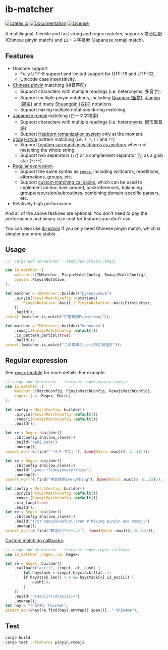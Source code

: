 # ib-matcher
[![crates.io](https://img.shields.io/crates/v/ib-matcher.svg)](https://crates.io/crates/ib-matcher)
[![Documentation](https://docs.rs/ib-matcher/badge.svg)](https://docs.rs/ib-matcher)
[![License](https://img.shields.io/crates/l/ib-matcher.svg)](LICENSE.txt)

A multilingual, flexible and fast string and regex matcher, supports 拼音匹配 (Chinese pinyin match) and ローマ字検索 (Japanese romaji match).

## Features
- Unicode support
  - Fully UTF-8 support and limited support for UTF-16 and UTF-32.
  - Unicode case insensitivity.
- [Chinese pinyin](https://en.wikipedia.org/wiki/Pinyin) matching (拼音匹配)
  - Support characters with multiple readings (i.e. heteronyms, 多音字).
  - Support multiple pinyin notations, including [Quanpin (全拼)](https://zh.wikipedia.org/wiki/全拼), [Jianpin (简拼)](https://zh.wikipedia.org/wiki/简拼) and many [Shuangpin (双拼)](https://zh.wikipedia.org/wiki/%E5%8F%8C%E6%8B%BC) notations.
  - Support mixing multiple notations during matching.
- [Japanese romaji](https://en.wikipedia.org/wiki/Romanization_of_Japanese) matching (ローマ字検索)
  - Support characters with multiple readings (i.e. heteronyms, 同形異音語).
  - Support [Hepburn romanization system](https://en.wikipedia.org/wiki/Hepburn_romanization) only at the moment.
- [glob()-style](https://docs.rs/ib-matcher/latest/ib_matcher/syntax/glob/) pattern matching (i.e. `?`, `*`, `[]` and `**`)
  - Support [treating surrounding wildcards as anchors](https://docs.rs/ib-matcher/latest/ib_matcher/syntax/glob/#surrounding-wildcards-as-anchors) when not matching the whole string.
  - Support two seperators (`//`) or a complement separator (`\`) as a glob star (`*/**`).
- [Regular expression](https://docs.rs/ib-matcher/latest/ib_matcher/regex/)
  - Support the same syntax as [`regex`](https://docs.rs/regex/), including wildcards, repetitions, alternations, groups, etc.
  - Support [custom matching callbacks](https://docs.rs/ib-matcher/latest/ib_matcher/regex/cp/struct.Regex.html#custom-matching-callbacks), which can be used to implement ad hoc look-around, backreferences, balancing groups/recursion/subroutines, combining domain-specific parsers, etc.
- Relatively high performance

And all of the above features are optional. You don't need to pay the performance and binary size cost for features you don't use.

You can also use [ib-pinyin](../README.md#ib-pinyin) if you only need Chinese pinyin match, which is simpler and more stable.

## Usage
```rust
//! cargo add ib-matcher --features pinyin,romaji

use ib_matcher::{
    matcher::{IbMatcher, PinyinMatchConfig, RomajiMatchConfig},
    pinyin::PinyinNotation,
};

let matcher = IbMatcher::builder("pysousuoeve")
    .pinyin(PinyinMatchConfig::notations(
        PinyinNotation::Ascii | PinyinNotation::AsciiFirstLetter,
    ))
    .build();
assert!(matcher.is_match("拼音搜索Everything"));

let matcher = IbMatcher::builder("konosuba")
    .romaji(RomajiMatchConfig::default())
    .is_pattern_partial(true)
    .build();
assert!(matcher.is_match("この素晴らしい世界に祝福を"));
```

## Regular expression
See [`regex` module](https://docs.rs/ib-matcher/latest/ib_matcher/regex/) for more details. For example:
```rust
// cargo add ib-matcher --features regex,pinyin,romaji
use ib_matcher::{
    matcher::{MatchConfig, PinyinMatchConfig, RomajiMatchConfig},
    regex::{cp::Regex, Match},
};

let config = MatchConfig::builder()
    .pinyin(PinyinMatchConfig::default())
    .romaji(RomajiMatchConfig::default())
    .build();

let re = Regex::builder()
    .ib(config.shallow_clone())
    .build("raki.suta")
    .unwrap();
assert_eq!(re.find("「らき☆すた」"), Some(Match::must(0, 3..18)));

let re = Regex::builder()
    .ib(config.shallow_clone())
    .build("pysou.*?(any|every)thing")
    .unwrap();
assert_eq!(re.find("拼音搜索Everything"), Some(Match::must(0, 0..22)));

let config = MatchConfig::builder()
    .pinyin(PinyinMatchConfig::default())
    .romaji(RomajiMatchConfig::default())
    .mix_lang(true)
    .build();
let re = Regex::builder()
    .ib(config.shallow_clone())
    .build("(?x)^zangsounofuri-?ren # Mixing pinyin and romaji")
    .unwrap();
assert_eq!(re.find("葬送のフリーレン"), Some(Match::must(0, 0..24)));
```

[Custom matching callbacks](https://docs.rs/ib-matcher/latest/ib_matcher/regex/cp/struct.Regex.html#custom-matching-callbacks):
```rust
// cargo add ib-matcher --features regex,regex-callback
use ib_matcher::regex::cp::Regex;

let re = Regex::builder()
    .callback("ascii", |input, at, push| {
        let haystack = &input.haystack()[at..];
        if haystack.len() > 0 && haystack[0].is_ascii() {
            push(1);
        }
    })
    .build(r"(ascii)+\d(ascii)+")
    .unwrap();
let hay = "that4Ｕ this4me";
assert_eq!(&hay[re.find(hay).unwrap().span()], " this4me");
```

## Test
```sh
cargo build
cargo test --features pinyin,romaji
```
